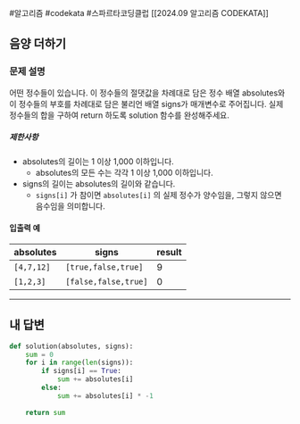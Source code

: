 #알고리즘 #codekata #스파르타코딩클럽 [[2024.09 알고리즘 CODEKATA]]

## 음양 더하기

### 문제 설명

어떤 정수들이 있습니다. 이 정수들의 절댓값을 차례대로 담은 정수 배열 absolutes와 이 정수들의 부호를 차례대로 담은 불리언 배열 signs가 매개변수로 주어집니다. 실제 정수들의 합을 구하여 return 하도록 solution 함수를 완성해주세요.
##### 제한사항
- absolutes의 길이는 1 이상 1,000 이하입니다.
    - absolutes의 모든 수는 각각 1 이상 1,000 이하입니다.
- signs의 길이는 absolutes의 길이와 같습니다.
    - `signs[i]` 가 참이면 `absolutes[i]` 의 실제 정수가 양수임을, 그렇지 않으면 음수임을 의미합니다.

#### 입출력 예

|absolutes|signs|result|
|---|---|---|
|`[4,7,12]`|`[true,false,true]`|9|
|`[1,2,3]`|`[false,false,true]`|0|


---

## 내 답변

```python
def solution(absolutes, signs):
    sum = 0
    for i in range(len(signs)):
        if signs[i] == True:
            sum += absolutes[i]
        else:
            sum += absolutes[i] * -1
            
    return sum
```
 